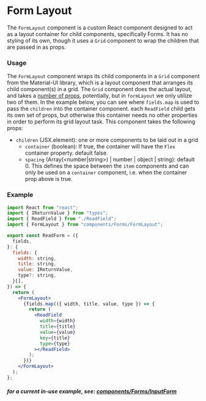 # Form Layout

The `FormLayout` component is a custom React component designed to act as a layout container for child components, specifically Forms.
It has no styling of its own, though it uses a `Grid` component to wrap the children that are passed in as props.

### Usage

The `FormLayout` component wraps its child components in a `Grid` component from the Material-UI library, which is a layout component that arranges its child component(s) in a grid. The `Grid` component does the actual layout, and takes a [number of props](https://mui.com/material-ui/api/grid/), potentially, but in `formLayout` we only utilize two of them.
In the example below, you can see where `fields.map` is used to pass the `children` into the container component. each `ReadField` child gets its own set of props, but otherwise this container needs no other properties in order to perform its grid layout task. This component takes the following props:

- `children` (JSX.element): one or more components to be laid out in a grid
  - `container` (boolean): If true, the container will have the `Flex` container property. default false.
  - `spacing` (Array(<number|string>) | number | object | string): default 0.
    This defines the space between the `item` components and can only be used on a `container` component, i.e. when the container prop above is true.

### Example

```jsx
import React from "react";
import { IReturnValue } from "types";
import { ReadField } from "./ReadField";
import { FormLayout } from "components/Forms/FormLayout";

export const ReadForm = ({
  fields,
}: {
  fields: {
    width: string,
    title: string,
    value: IReturnValue,
    type?: string,
  }[],
}) => {
  return (
    <FormLayout>
      {fields.map(({ width, title, value, type }) => {
        return (
          <ReadField
            width={width}
            title={title}
            value={value}
            key={title}
            type={type}
          ></ReadField>
        );
      })}
    </FormLayout>
  );
};
```

##### for a current in-use example, see: [components/Forms/InputForm](https://github.com/bcgov/gdx-agreements-tracker/blob/development/frontend/src/components/Forms/InputForm/index.tsx)
